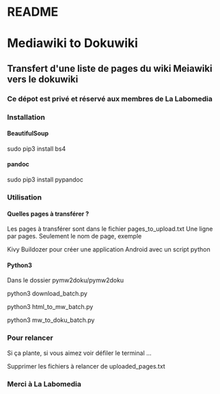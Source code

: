 # README #

# Mediawiki to Dokuwiki #

## Transfert d'une liste de pages du wiki Meiawiki vers le dokuwiki ##

### Ce dépot est privé et réservé aux membres de La Labomedia ###

### Installation ###

#### BeautifulSoup
sudo pip3 install bs4

#### pandoc ####
sudo pip3 install pypandoc

### Utilisation ###

#### Quelles pages à transférer ?  ####
Les pages à transférer sont dans le fichier pages_to_upload.txt
Une ligne par pages.
Seulement le nom de page, exemple

 Kivy Buildozer pour créer une application Android avec un script python

#### Python3 ####
Dans le dossier pymw2doku/pymw2doku

python3 download_batch.py

python3 html_to_mw_batch.py

python3 mw_to_doku_batch.py

### Pour relancer ###
Si ça plante, si vous aimez voir défiler le terminal ...

Supprimer les fichiers à relancer de uploaded_pages.txt


### Merci à La Labomedia ###
